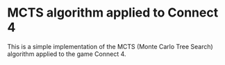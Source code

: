 # MCTS algorithm applied to Connect 4

This is a simple implementation of the MCTS (Monte Carlo Tree Search) algorithm applied to the game Connect 4.


  
  
  
